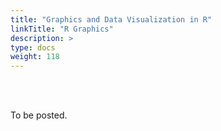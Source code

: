 ```yaml
---
title: "Graphics and Data Visualization in R"
linkTitle: "R Graphics"
description: >
type: docs
weight: 118
---
```


<br></br>

To be posted.



